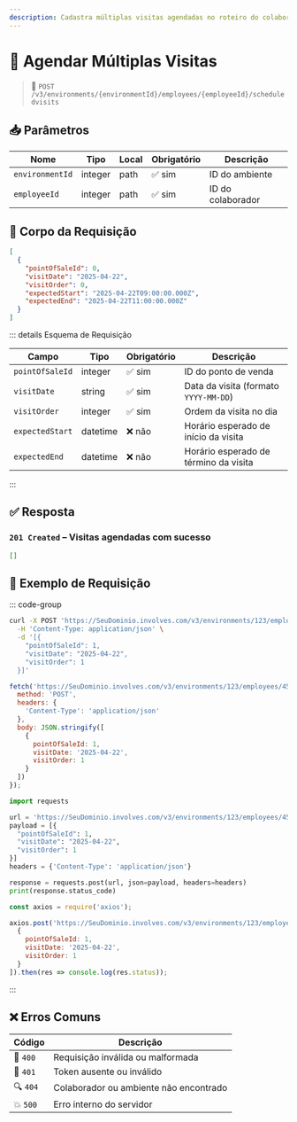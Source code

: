 ```yaml
---
description: Cadastra múltiplas visitas agendadas no roteiro do colaborador especificado.
---
```


# 📅 Agendar Múltiplas Visitas

> 🔗 `POST /v3/environments/{environmentId}/employees/{employeeId}/scheduledvisits`


## 📥 Parâmetros

| Nome            | Tipo    | Local | Obrigatório | Descrição            |
|-----------------|---------|-------|-------------|------------------------|
| `environmentId` | integer | path  | ✅ sim       | ID do ambiente         |
| `employeeId`    | integer | path  | ✅ sim       | ID do colaborador      |


## 📨 Corpo da Requisição

```json
[
  {
    "pointOfSaleId": 0,
    "visitDate": "2025-04-22",
    "visitOrder": 0,
    "expectedStart": "2025-04-22T09:00:00.000Z",
    "expectedEnd": "2025-04-22T11:00:00.000Z"
  }
]
```

::: details Esquema de Requisição

| Campo           | Tipo     | Obrigatório | Descrição                                   |
|-----------------|----------|-------------|---------------------------------------------|
| `pointOfSaleId` | integer  | ✅ sim       | ID do ponto de venda                        |
| `visitDate`     | string   | ✅ sim       | Data da visita (formato `YYYY-MM-DD`)       |
| `visitOrder`    | integer  | ✅ sim       | Ordem da visita no dia                      |
| `expectedStart` | datetime | ❌ não       | Horário esperado de início da visita        |
| `expectedEnd`   | datetime | ❌ não       | Horário esperado de término da visita       |

:::


## ✅ Resposta

### `201 Created` – Visitas agendadas com sucesso

```json
[]
```


## 📘 Exemplo de Requisição

::: code-group

```bash [🟢 cURL]
curl -X POST 'https://SeuDominio.involves.com/v3/environments/123/employees/456/scheduledvisits' \
  -H 'Content-Type: application/json' \
  -d '[{
    "pointOfSaleId": 1,
    "visitDate": "2025-04-22",
    "visitOrder": 1
  }]'
```

```js [🟡 JavaScript]
fetch('https://SeuDominio.involves.com/v3/environments/123/employees/456/scheduledvisits', {
  method: 'POST',
  headers: {
    'Content-Type': 'application/json'
  },
  body: JSON.stringify([
    {
      pointOfSaleId: 1,
      visitDate: '2025-04-22',
      visitOrder: 1
    }
  ])
});
```

```python [🔵 Python]
import requests

url = 'https://SeuDominio.involves.com/v3/environments/123/employees/456/scheduledvisits'
payload = [{
  "pointOfSaleId": 1,
  "visitDate": "2025-04-22",
  "visitOrder": 1
}]
headers = {'Content-Type': 'application/json'}

response = requests.post(url, json=payload, headers=headers)
print(response.status_code)
```

```js [🟣 Node.js]
const axios = require('axios');

axios.post('https://SeuDominio.involves.com/v3/environments/123/employees/456/scheduledvisits', [
  {
    pointOfSaleId: 1,
    visitDate: '2025-04-22',
    visitOrder: 1
  }
]).then(res => console.log(res.status));
```

:::


## ❌ Erros Comuns

| Código | Descrição                                    |
|--------|----------------------------------------------|
| 🔴 `400` | Requisição inválida ou malformada           |
| 🔐 `401` | Token ausente ou inválido                   |
| 🔍 `404` | Colaborador ou ambiente não encontrado      |
| 💥 `500` | Erro interno do servidor                    |